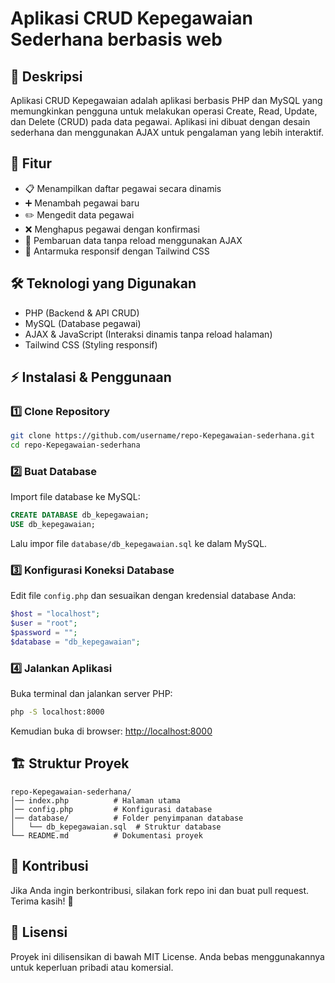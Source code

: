 # Aplikasi CRUD Kepegawaian Sederhana berbasis web

## 📌 Deskripsi
Aplikasi CRUD Kepegawaian adalah aplikasi berbasis PHP dan MySQL yang memungkinkan pengguna untuk melakukan operasi Create, Read, Update, dan Delete (CRUD) pada data pegawai. Aplikasi ini dibuat dengan desain sederhana dan menggunakan AJAX untuk pengalaman yang lebih interaktif.

## 🎯 Fitur
- 📋 Menampilkan daftar pegawai secara dinamis
- ➕ Menambah pegawai baru
- ✏️ Mengedit data pegawai
- ❌ Menghapus pegawai dengan konfirmasi
- 🔄 Pembaruan data tanpa reload menggunakan AJAX
- 🎨 Antarmuka responsif dengan Tailwind CSS

## 🛠️ Teknologi yang Digunakan
- PHP (Backend & API CRUD)
- MySQL (Database pegawai)
- AJAX & JavaScript (Interaksi dinamis tanpa reload halaman)
- Tailwind CSS (Styling responsif)

## ⚡ Instalasi & Penggunaan

### 1️⃣ Clone Repository
```sh
git clone https://github.com/username/repo-Kepegawaian-sederhana.git
cd repo-Kepegawaian-sederhana
```

### 2️⃣ Buat Database
Import file database ke MySQL:
```sql
CREATE DATABASE db_kepegawaian;
USE db_kepegawaian;
```
Lalu impor file `database/db_kepegawaian.sql` ke dalam MySQL.

### 3️⃣ Konfigurasi Koneksi Database
Edit file `config.php` dan sesuaikan dengan kredensial database Anda:
```php
$host = "localhost";
$user = "root";
$password = "";
$database = "db_kepegawaian";
```

### 4️⃣ Jalankan Aplikasi
Buka terminal dan jalankan server PHP:
```sh
php -S localhost:8000
```
Kemudian buka di browser: [http://localhost:8000](http://localhost:8000)

## 🏗️ Struktur Proyek
```
repo-Kepegawaian-sederhana/
│── index.php          # Halaman utama
│── config.php         # Konfigurasi database
│── database/          # Folder penyimpanan database
│   └── db_kepegawaian.sql  # Struktur database
└── README.md          # Dokumentasi proyek
```

## 🤝 Kontribusi
Jika Anda ingin berkontribusi, silakan fork repo ini dan buat pull request. Terima kasih! 🙌

## 📜 Lisensi
Proyek ini dilisensikan di bawah MIT License. Anda bebas menggunakannya untuk keperluan pribadi atau komersial.


